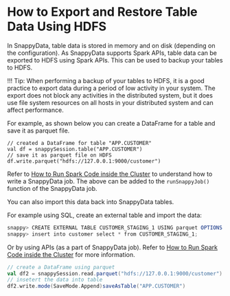 # How to Export and Restore Table Data Using HDFS

In SnappyData, table data is stored in memory and on disk (depending on the configuration). As SnappyData supports Spark APIs, table data can be exported to HDFS using Spark APIs. This can be used to backup your tables to HDFS. 

!!! Tip:
	When performing a backup of your tables to HDFS, it is a good practice to export data during a period of low activity in your system. The export does not block any activities in the distributed system, but it does use file system resources on all hosts in your distributed system and can affect performance.

For example, as shown below you can create a DataFrame for a table and save it as parquet file.

```
// created a DataFrame for table "APP.CUSTOMER"
val df = snappySession.table("APP.CUSTOMER")
// save it as parquet file on HDFS
df.write.parquet("hdfs://127.0.0.1:9000/customer")
```

Refer to [How to Run Spark Code inside the Cluster](run_spark_job_inside_cluster.md) to understand how to write a SnappyData job. The above can be added to the `runSnappyJob()` function of the SnappyData job.

You can also import this data back into SnappyData tables.

For example using SQL, create an external table and import the data:

```scala
snappy> CREATE EXTERNAL TABLE CUSTOMER_STAGING_1 USING parquet OPTIONS (path 'hdfs://127.0.0.1:9000/customer', header 'true', inferSchema 'true');
snappy> insert into customer select * from CUSTOMER_STAGING_1;
```

Or by using APIs (as a part of SnappyData job). Refer to [How to Run Spark Code inside the Cluster](run_spark_job_inside_cluster.md) for more information. 

```scala
// create a DataFrame using parquet 
val df2 = snappySession.read.parquet("hdfs://127.0.0.1:9000/customer")
// insetert the data into table
df2.write.mode(SaveMode.Append)saveAsTable("APP.CUSTOMER")
```


